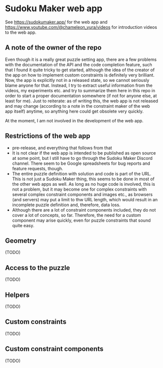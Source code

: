 # Sudoku Maker web app

See https://sudokumaker.app/ for the web app and https://www.youtube.com/@chameleon_yura/videos for introduction videos to the web app.

## A note of the owner of the repo
Even though it is a really great puzzle setting app, there are a few problems with the documentation of the API and the code completion feature,
such that I found it quite tricky to get started, although the idea of the creator of the app on how to implement custom constraints is definitely very brilliant.
Now, the app is explicitly not in a released state, so we cannot seriously blame anyone for that.
Instead, I try to extract useful information from the videos, my experiments etc. and try to summarize them here in this repo
in order to start a proper documentation somewhere (if not for anyone else, at least for me).
Just to reiterate: as of writing this, the web app is not released and may change (according to a note in the constraint maker of the web app itself) anytime,
so anything here could get obsolete very quickly.

At the moment, I am not involved in the development of the web app.

## Restrictions of the web app

* pre-release, and everything that follows from that
* It is not clear if the web app is intended to be published as open source at some point, but I still have to go through the Sudoku Maker Discord channel. There seem to be Google spreadsheets for bug reports and feature requests, though.
* The entire puzzle definition with solution and code is part of the URL. This is not just a Sudoku Maker thing, this seems to be done in most of the other web apps as well. As long as no huge code is involved, this is not a problem, but it may become one for complex constraints with several complex constraint components and images etc., as browsers (and servers) may put a limit to thw URL length, which would result in an incomplete puzzle definition and, therefore, data loss.
* Although there are a lot of constraint components included, they do not cover a lot of concepts, so far. Therefore, the need for a custom component may arise quickly, even for puzzle constraints that sound quite easy.

## Geometry

(TODO)

## Access to the puzzle

(TODO)

## Helpers

(TODO)

## Custom constraints

(TODO)

## Custom constraint components

(TODO)
